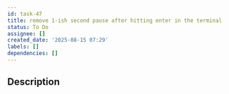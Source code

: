 ```yaml
---
id: task-47
title: remove 1-ish second pause after hitting enter in the terminal
status: To Do
assignee: []
created_date: '2025-08-15 07:29'
labels: []
dependencies: []
---
```


## Description
